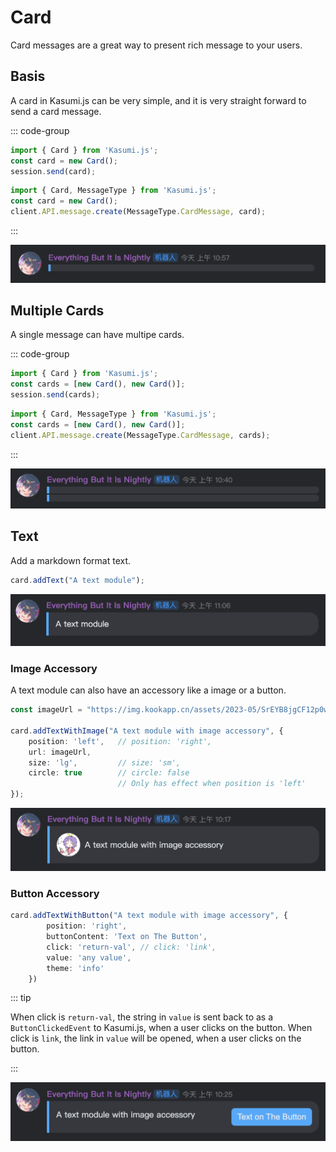 # Card

Card messages are a great way to present rich message to your users. 

## Basis

A card in Kasumi.js can be very simple, and it is very straight forward to send a card message.

::: code-group

```typescript [Session]
import { Card } from 'Kasumi.js';
const card = new Card();
session.send(card);
```

```typescript [API]
import { Card, MessageType } from 'Kasumi.js';
const card = new Card();
client.API.message.create(MessageType.CardMessage, card);
```

:::

![empty card image](/assets/build/card/empty.png)

## Multiple Cards

A single message can have multipe cards.

::: code-group

```typescript [Session]
import { Card } from 'Kasumi.js';
const cards = [new Card(), new Card()];
session.send(cards);
```

```typescript [API]
import { Card, MessageType } from 'Kasumi.js';
const cards = [new Card(), new Card()];
client.API.message.create(MessageType.CardMessage, cards);
```

:::

![multiple card image](/assets/build/card/text/multiple.png)

## Text

Add a markdown format text.

```typescript
card.addText("A text module");
```

![simple text module image](/assets/build/card/text/simple.png)

### Image Accessory

A text module can also have an accessory like a image or a button.

```typescript
const imageUrl = "https://img.kookapp.cn/assets/2023-05/SrEYB8jgCF12p0wk.png";

card.addTextWithImage("A text module with image accessory", {
    position: 'left',   // position: 'right',
    url: imageUrl,
    size: 'lg',         // size: 'sm',
    circle: true        // circle: false 
                        // Only has effect when position is 'left'
});
```

![text with image module image](/assets/build/card/text/image.png)

### Button Accessory

```typescript
card.addTextWithButton("A text module with image accessory", {
        position: 'right',
        buttonContent: 'Text on The Button',
        click: 'return-val', // click: 'link',
        value: 'any value',  
        theme: 'info'
    })
```

::: tip

When click is `return-val`, the string in `value` is sent back to as a `ButtonClickedEvent` to Kasumi.js, when a user clicks on the button. When click is `link`, the link in `value` will be opened, when a user clicks on the button.

:::

![text with button module image](/assets/build/card/text/button.png)



